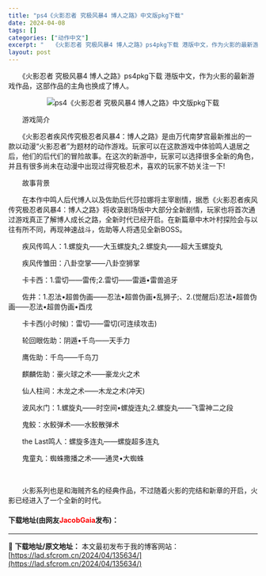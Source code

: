 ```yaml
---
title: "ps4《火影忍者 究极风暴4 博人之路》中文版pkg下载"
date: 2024-04-08
tags: []
categories: ["动作中文"]
excerpt: "　　《火影忍者 究极风暴4 博人之路》ps4pkg下载 港版中文，作为火影的最新游戏作品，这部作品的主角也换成了博人。 　　游戏简介 　　《火影忍者疾风传究极忍者风暴4：博人之路》是由万代南梦宫最新推出的一款以动漫&ldquo;火影忍者&rdquo;为题材的动作游戏。玩家可以在这款游戏中体验鸣人退居&hellip;"
layout: post
---
```


 <p>　　《火影忍者 究极风暴4 博人之路》ps4pkg下载 港版中文，作为火影的最新游戏作品，这部作品的主角也换成了博人。</p> <p align="center"><img align="" border="0" src="https://lad.sfcrom.cn/wp-content/uploads/2024/04/20240408_661357ccefccf.webp" alt="ps4《火影忍者 究极风暴4 博人之路》中文版pkg下载" /></p> <p>　　游戏简介</p> <p>　　《火影忍者疾风传究极忍者风暴4：博人之路》是由万代南梦宫最新推出的一款以动漫&ldquo;火影忍者&rdquo;为题材的动作游戏。玩家可以在这款游戏中体验鸣人退居之后，他们的后代们的冒险故事。在这次的新游中，玩家可以选择很多全新的角色，并且有很多尚未在动漫中出现过得究极忍术，喜欢的玩家不妨关注一下!</p> <p>　　故事背景</p> <p>　　在本作中鸣人后代博人以及佐助后代莎拉娜将主宰剧情，据悉《火影忍者疾风传究极忍者风暴4：博人之路》将收录剧场版中大部分全新剧情，玩家也将首次通过游戏真正了解博人成长之路，全新时代已经开启。在新篇章中木叶村探险会与以往有所不同，再现神速战斗，佐助等人将遇见全新BOSS。</p> <p>　　疾风传鸣人：1.螺旋丸&mdash;&mdash;大玉螺旋丸;2.螺旋丸&mdash;&mdash;超大玉螺旋丸</p> <p>　　疾风传雏田：八卦空掌&mdash;&mdash;八卦空狮掌</p> <p>　　卡卡西：1.雷切&mdash;&mdash;雷传;2.雷切&mdash;&mdash;雷遁&bull;雷兽追牙</p> <p>　　佐井：1.忍法&bull;超兽伪画&mdash;&mdash;忍法&bull;超兽伪画&bull;乱狮子;、2.(觉醒后)忍法&bull;超兽伪画&mdash;&mdash;忍法&bull;超兽伪画&bull;酉戌</p> <p>　　卡卡西(小时候)：雷切&mdash;&mdash;雷切(可连续攻击)</p> <p>　　轮回眼佐助：阴遁&bull;千鸟&mdash;&mdash;天手力</p> <p>　　鹰佐助：千鸟&mdash;&mdash;千鸟刀</p> <p>　　麒麟佐助：豪火球之术&mdash;&mdash;豪龙火之术</p> <p>　　仙人柱间：木龙之术&mdash;&mdash;木龙之术(冲天)</p> <p>　　波风水门：1.螺旋丸&mdash;&mdash;时空间&bull;螺旋连丸;2.螺旋丸&mdash;&mdash;飞雷神二之段</p> <p>　　鬼鲛：水鲛弹术&mdash;&mdash;水鲛散弹术</p> <p>　　the Last鸣人：螺旋多连丸&mdash;&mdash;螺旋超多连丸</p> <p>　　鬼童丸：蜘蛛撒播之术&mdash;&mdash;通灵&bull;大蜘蛛</p> <p>&nbsp;</p> <p>　　火影系列也是和海贼齐名的经典作品，不过随着火影的完结和新章的开启，火影已经进入了一个全新的时代。</p> <p><h4>下载地址(由网友<font color="red">JacobGaia</font>发布)：</h4></p> 

---
📖 **下载地址/原文地址：** 本文最初发布于我的博客网站：[https://lad.sfcrom.cn/2024/04/135634/](https://lad.sfcrom.cn/2024/04/135634/)
